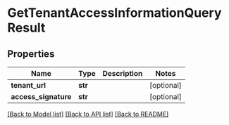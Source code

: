 # GetTenantAccessInformationQueryResult

## Properties
Name | Type | Description | Notes
------------ | ------------- | ------------- | -------------
**tenant_url** | **str** |  | [optional] 
**access_signature** | **str** |  | [optional] 

[[Back to Model list]](../README.md#documentation-for-models) [[Back to API list]](../README.md#documentation-for-api-endpoints) [[Back to README]](../README.md)


